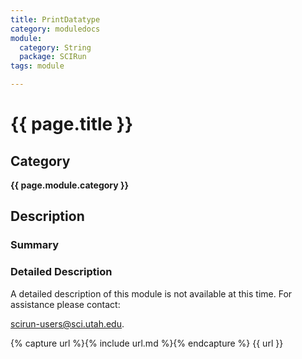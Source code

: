 ```yaml
---
title: PrintDatatype
category: moduledocs
module:
  category: String
  package: SCIRun
tags: module

---
```


# {{ page.title }}

## Category

**{{ page.module.category }}**

## Description

### Summary

### Detailed Description

A detailed description of this module is not available at this time. For assistance please contact:

scirun-users@sci.utah.edu.

{% capture url %}{% include url.md %}{% endcapture %}
{{ url }}
